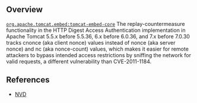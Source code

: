 ## Overview
[`org.apache.tomcat.embed:tomcat-embed-core`](http://search.maven.org/#search%7Cga%7C1%7Ca%3A%22tomcat-embed-core%22)
The replay-countermeasure functionality in the HTTP Digest Access Authentication implementation in Apache Tomcat 5.5.x before 5.5.36, 6.x before 6.0.36, and 7.x before 7.0.30 tracks cnonce (aka client nonce) values instead of nonce (aka server nonce) and nc (aka nonce-count) values, which makes it easier for remote attackers to bypass intended access restrictions by sniffing the network for valid requests, a different vulnerability than CVE-2011-1184.

## References
- [NVD](https://web.nvd.nist.gov/view/vuln/detail?vulnId=CVE-2012-5885)